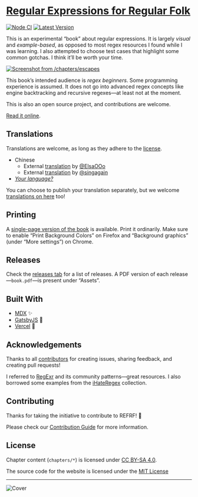 # [Regular Expressions for Regular Folk](https://refrf.shreyasminocha.me)

[![Node CI](https://github.com/shreyasminocha/regex-for-regular-folk/workflows/Node%20CI/badge.svg)](https://github.com/shreyasminocha/regex-for-regular-folk/actions)
[![Latest Version](https://img.shields.io/github/v/release/shreyasminocha/regex-for-regular-folk)](https://github.com/shreyasminocha/regex-for-regular-folk/releases/latest)

This is an experimental “book” about regular expressions. It is largely _visual_ and _example-based_, as opposed to most regex resources I found while I was learning. I also attempted to choose test cases that highlight some common gotchas. I think it’ll be worth your time.

[![Screenshot from /chapters/escapes](https://raw.githubusercontent.com/shreyasminocha/regex-for-regular-folk/master/static/images/screenshot.jpg)](https://refrf.shreyasminocha.me)

This book’s intended audience is _regex beginners_. Some programming experience is assumed. It does not go into advanced regex concepts like engine backtracking and recursive regexes—at least not at the moment.

This is also an open source project, and contributions are welcome.

[Read it online](https://refrf.shreyasminocha.me).

## Translations

Translations are welcome, as long as they adhere to the [license](#license).

-   Chinese
    -   External [translation](https://elsaooo.github.io/regex/regex-you-should-know.html) by [@ElsaOOo](https://github.com/ElsaOOo)
    -   External [translation](https://blog.csdn.net/weixin_43466871/article/details/106001050) by [@singagain](https://github.com/singagain)
-   [_Your language?_](contribution.md)

You can choose to publish your translation separately, but we welcome [translations on here](contribution.md) too!

## Printing

A [single-page version of the book](https://refrf.shreyasminocha.me/book) is available. Print it ordinarily. Make sure to enable “Print Background Colors” on Firefox and “Background graphics” (under “More settings”) on Chrome.

## Releases

Check the [releases tab](https://github.com/shreyasminocha/regex-for-regular-folk/releases) for a list of releases. A PDF version of each release—`book.pdf`—is present under “Assets”.

## Built With

-   [MDX](https://mdxjs.com) ✨
-   [GatsbyJS](https://gatsbyjs.org) 🎩
-   [Vercel](https://vercel.com) 🚀

## Acknowledgements

Thanks to all [contributors](https://github.com/shreyasminocha/regex-for-regular-folk/graphs/contributors) for creating issues, sharing feedback, and creating pull requests!

I referred to [RegExr](https://regexr.com) and its community patterns—great resources. I also borrowed some examples from the [iHateRegex](https://ihateregex.io) collection.

## Contributing

Thanks for taking the initiative to contribute to REFRF! 🎉

Please check our [Contribution Guide](contribution.md) for more information.

## License

Chapter content (`chapters/*`) is licensed under [CC BY-SA 4.0](https://creativecommons.org/licenses/by-sa/4.0).

The source code for the website is licensed under the [MIT License](https://shreyas.mit-license.org/2019)

---

![Cover](https://raw.githubusercontent.com/shreyasminocha/regex-for-regular-folk/master/static/images/cover/cover.svg)
